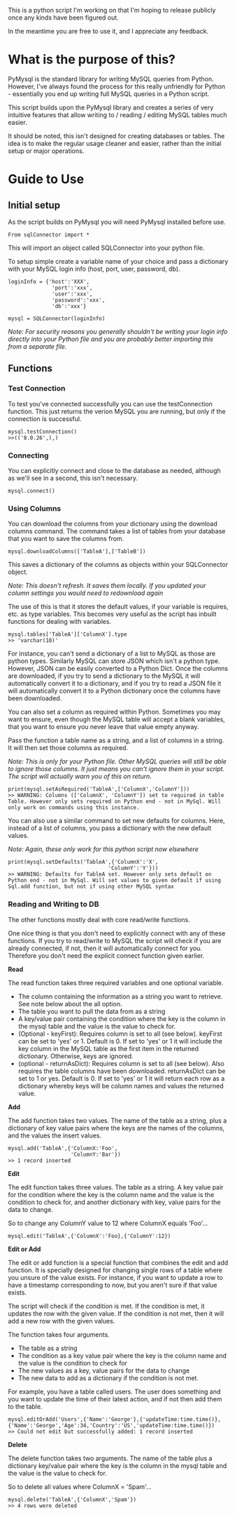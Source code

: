 
This is a python script I'm working on that I'm hoping to release publicly once any kinds have been figured out.

In the meantime you are free to use it, and I appreciate any feedback.

# What is the purpose of this?

PyMysql is the standard library for writing MySQL queries from Python. However, I've always found the process for this really unfriendly for Python - essentially you end up writing full MySQL queries in a Python script.

This script builds upon the PyMysql library and creates a series of very intuitive features that allow writing to / reading / editing MySQL tables much easier.

It should be noted, this isn't designed for creating databases or tables. The idea is to make the regular usage cleaner and easier, rather than the initial setup or major operations.

# Guide to Use

## Initial setup

As the script builds on PyMysql you will need PyMysql installed before use.

`From sqlConnector import *`

This will import an object called SQLConnector into your python file.

To setup simple create a variable name of your choice and pass a dictionary with your MySQL login info (host, port, user, password, db).

```
loginInfo = {'host':'XXX',
              'port':'xxx',
              'user':'xxx',
              'password':'xxx',
              'db':'xxx'}

mysql = SQLConnector(loginInfo)
```

_Note: For security reasons you generally shouldn't be writing your login info directly into your Python file and you are probably better importing this from a separate file._

## Functions

### Test Connection

To test you've connected successfully you can use the testConnection function. This just returns the verion MySQL you are running, but only if the connection is successful.

```
mysql.testConnection()
>>(('8.0.26',),)
```

### Connecting

You can explicitly connect and close to the database as needed, although as we'll see in a second, this isn't necessary.

`mysql.connect()`

### Using Columns

You can download the columns from your dictionary using the download columns command. The command takes a list of tables from your database that you want to save the columns from.

`mysql.downloadColumns(['TableA'],['TableB'])`

This saves a dictionary of the columns as objects within your SQLConnector object. 

_Note: This doesn't refresh. It saves them locally. If you updated your column settings you would need to redownload again_

The use of this is that it stores the default values, if your variable is requires, etc. as type variables. This becomes very useful as the script has inbuilt functions for dealing with variables.

```
mysql.tables['TableA']['ColumnX'].type
>> 'varchar(10)'
```

For instance, you can't send a dictionary of a list to MySQL as those are python types. Similarly MySQL can store JSON which isn't a python type. However, JSON can be easily converted to a Python Dict. Once the columns are downloaded, if you try to send a dictionary to the MySQL it will automatically convert it to a dictionary, and if you try to read a JSON file it will automatically convert it to a Python dictionary once the columns have been downloaded.

You can also set a column as required within Python. Sometimes you may want to ensure, even though the MySQL table will accept a blank variables, that you want to ensure you never leave that value empty anyway.

Pass the function a table name as a string, and a list of columns in a string. It will then set those columns as required.

_Note: This is only for your Python file. Other MySQL queries will still be able to ignore those columns. It just means you can't ignore them in your script. The script will actually warn you of this on return._

```
print(mysql.setAsRequired('TableA',['ColumnX','ColumnY']))
>> WARNING: Columns (['ColumnX', 'ColumnY']) set to required in table Table. However only sets required on Python end - not in MySql. Will only work on commands using this instance.
```

You can also use a similar command to set new defaults for columns. Here, instead of a list of columns, you pass a dictionary with the new default values.

_Note: Again, these only work for this python script now elsewhere_

```
print(mysql.setDefaults('TableA',{'ColumnX':'X',
                                'ColumnY':'Y'}))
>> WARNING: Defaults for TableA set. However only sets default on Python end - not in MySql. Will set values to given default if using Sql.add function, but not if using other MySQL syntax
```

### Reading and Writing to DB

The other functions mostly deal with core read/write functions.

One nice thing is that you don't need to explicitly connect with any of these functions. If you try to read/write to MySQL the script will check if you are already connected, if not, then it will automatically connect for you. Therefore you don't need the explicit connect function given earlier.

**Read**

The read function takes three required variables and one optional variable.

* The column containing the information as a string you want to retrieve. See note below about the all option.
* The table you want to pull the data from as a string
* A key/value pair containing the condition where the key is the column in the mysql table and the value is the value to check for. 
* (Optional - keyFirst): Requires column is set to all (see below). keyFirst can be set to 'yes' or 1. Default is 0. If set to 'yes' or 1 it will include the key column in the MySQL table as the first item in the returned dictionary. Otherwise, keys are ignored.
* (optional - returnAsDict): Requires column is set to all (see below). Also requires the table columns have been downloaded. returnAsDict can be set to 1 or yes. Default is 0. If set to 'yes' or 1 it will return each row as a dictionary whereby keys will be column names and values the returned value.

**Add**

The add function takes two values. The name of the table as a string, plus a dictionary of key value pairs where the keys are the names of the columns, and the values the insert values.

```
mysql.add('TableA',{'ColumnX:'Foo',
                    'ColumnY:'Bar'})
>> 1 record inserted
```

**Edit**

The edit function takes three values. The table as a string. A key value pair for the condition where the key is the column name and the value is the condition to check for, and another dictionary with key, value pairs for the data to change.

So to change any ColumnY value to 12 where ColumnX equals 'Foo'...

```
mysql.edit('TableA',{'ColumnX':'Foo},{'ColumnY':12})
```

**Edit or Add**

The edit or add function is a special function that combines the edit and add function. It is specially designed for changing single rows of a table where you unsure of the value exists. For instance, if you want to update a row to have a timestamp corresponding to now, but you aren't sure if that value exists.

The script will check if the condition is met. If the condition is met, it updates the row with the given value. If the condition is not met, then it will add a new row with the given values.

The function takes four arguments. 
* The table as a string
* The condition as a key value pair where the key is the column name and the value is the condition to check for
* The new values as a key, value pairs for the data to change
* The new data to add as a dictionary if the condition is not met.

For example, you have a table called users. The user does something and you want to update the time of their latest action, and if not then add them to the table.

```
mysql.editOrAdd('Users',{'Name':'George'},{'updateTime:time.time()},{'Name':'George','Age':34,'Country':'US','updateTime:time.time()})
>> Could not edit but successfully added: 1 record inserted
```

**Delete**

The delete function takes two arguments. The name of the table plus a dictionary key/value pair where the key is the column in the mysql table and the value is the value to check for. 

So to delete all values where ColumnX = 'Spam'...

```
mysql.delete('TableA',{'ColumnX','Spam'})
>> 4 rows were deleted
```





